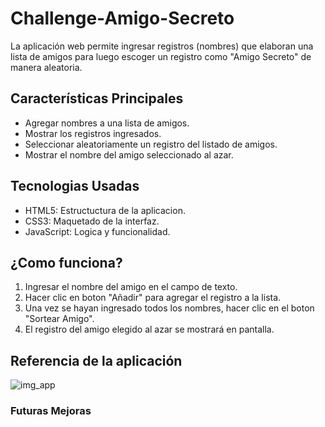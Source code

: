 # Challenge-Amigo-Secreto
La aplicación web permite ingresar registros (nombres) que elaboran una lista de amigos para luego escoger un registro como "Amigo Secreto" de manera aleatoria. 

## Características Principales
- Agregar nombres a una lista de amigos.
- Mostrar los registros ingresados.
- Seleccionar aleatoriamente un registro del listado de amigos.
- Mostrar el nombre del amigo seleccionado al azar.

## Tecnologias Usadas
- HTML5: Estructuctura de la aplicacion.
- CSS3: Maquetado de la interfaz.
- JavaScript: Logica y funcionalidad.

## ¿Como funciona?
1. Ingresar el nombre del amigo en el campo de texto.
2. Hacer clic en boton "Añadir" para agregar el registro a la lista.
3. Una vez se hayan ingresado todos los nombres, hacer clic en el boton "Sortear Amigo".
4. El registro del amigo elegido al azar se mostrará en pantalla.

## Referencia de la aplicación
![img_app](https://github.com/user-attachments/assets/a757993a-cf55-4818-8c0a-d7bb9498728c)


### Futuras Mejoras
